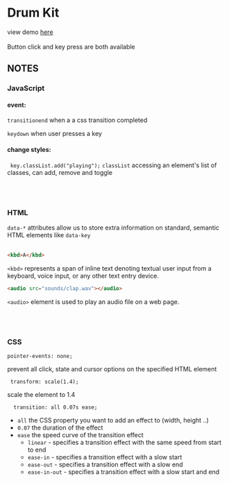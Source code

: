 # Drum Kit
view demo [here](https://zzkzzzz.github.io/JavaScript30-Challenge/1-Drum%20Kit/index.html)<br/><br/>
Button click and key press are both available

## NOTES

### JavaScript
#### event: 

```transitionend``` 
when a a css transition completed

```keydown``` 
 when user presses a key     
        
#### change styles: 
``` key.classList.add("playing");```
```classList``` accessing an element's list of classes, can add, remove and toggle
<br/><br/>
<br/><br/>
### HTML
 
```data-*``` attributes allow us to store extra information on standard, semantic HTML elements
like ```data-key```
<br/><br/>

```html
<kbd>A</kbd>
```
 ```<kbd>``` represents a span of inline text denoting textual user input from a keyboard, voice input, or any other text entry device.

```html
<audio src="sounds/clap.wav"></audio>
```

```<audio>``` element is used to play an audio file on a web page.
<br/><br/>
<br/><br/>
### CSS
```pointer-events: none;```

prevent all click, state and cursor options on the specified HTML element

``` transform: scale(1.4);```

scale the element to 1.4

```  transition: all 0.07s ease;```

- ```all``` the CSS property you want to add an effect to (width, height ..)
- ```0.07``` the duration of the effect
- ```ease``` the speed curve of the transition effect
  - ```linear``` - specifies a transition effect with the same speed from start to end 
  - ```ease-in``` - specifies a transition effect with a slow start
  - ```ease-out``` - specifies a transition effect with a slow end
  - ```ease-in-out``` - specifies a transition effect with a slow start and end
